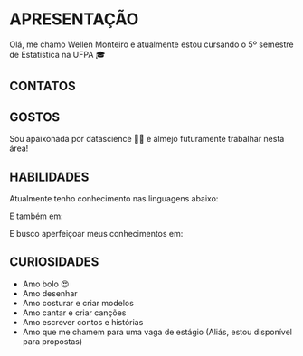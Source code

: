 # APRESENTAÇÃO

Olá, me chamo Wellen Monteiro e atualmente estou cursando o 5º semestre de Estatística na UFPA 🎓

## CONTATOS



## GOSTOS

Sou apaixonada por datascience 🎲🧪 e almejo futuramente trabalhar nesta área! 

## HABILIDADES

Atualmente tenho conhecimento nas linguagens abaixo:


E também em:

E busco aperfeiçoar meus conhecimentos em:


## CURIOSIDADES
<ul>
<li>Amo bolo 😍</li>
<li>Amo desenhar</li>
<li>Amo costurar e criar modelos</li>
<li>Amo cantar e criar canções</li>
<li>Amo escrever contos e histórias</li>
<li>Amo que me chamem para uma vaga de estágio (Aliás,  estou disponível para propostas)</li>
</ul>


<!--stackedit_data:
eyJoaXN0b3J5IjpbLTEyNjQxNTkyMzNdfQ==
-->